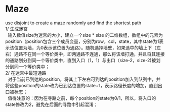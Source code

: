 # Maze
use disjoint to create a maze randomly and find the shortest path	                                                                                            
1/ 生成迷宫                                                                                                                                       
   输入数值size为迷宫的大小，建立一个size * size 的二维数组，数组中的元素为position（position包含三个成员变量，分别为row，col，state，其中state为1表示该位置为墙，为0表示该位置为通路）。随机选择墙壁，如果选中的墙上下（左右）通路不在同一个等价类中，即两通路不连通，那么将该墙打通，并且将其连接的通路划分到同一个等价类中，直到入口（1，1）与出口（size-2，size-2)被划分到同一个等价类中；                                                                
2/ 在迷宫中最短通路                                                                                                                             
   对于当前已到达的position，将其上下左右可到达的position加入到队列中，并将这些position的state改为已到达位置的state+1，表示路径长度的增加，直到出口被标志；                                                                                                                                          
   值得注意的：因为在寻路之前，每个position的state为0/1，所以，将入口的state修改为2，避免在后面的寻路中引起混淆；
